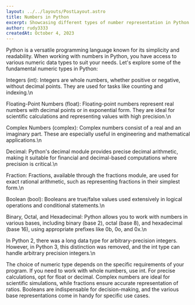 ```yaml
---
layout: ../../layouts/PostLayout.astro
title: Numbers in Python
excerpt: Showcasing different types of number representation in Python
author: rudy3333
createdAt: October 4, 2023
---
```


Python is a versatile programming language known for its simplicity and readability. When working with numbers in Python, you have access to various numeric data types to suit your needs. Let's explore some of the fundamental numeric types in Python:

Integers (int): Integers are whole numbers, whether positive or negative, without decimal points. They are used for tasks like counting and indexing.\n

Floating-Point Numbers (float): Floating-point numbers represent real numbers with decimal points or in exponential form. They are ideal for scientific calculations and representing values with high precision.\n

Complex Numbers (complex): Complex numbers consist of a real and an imaginary part. These are especially useful in engineering and mathematical applications.\n

Decimal: Python's decimal module provides precise decimal arithmetic, making it suitable for financial and decimal-based computations where precision is critical.\n

Fraction: Fractions, available through the fractions module, are used for exact rational arithmetic, such as representing fractions in their simplest form.\n

Boolean (bool): Booleans are true/false values used extensively in logical operations and conditional statements.\n

Binary, Octal, and Hexadecimal: Python allows you to work with numbers in various bases, including binary (base 2), octal (base 8), and hexadecimal (base 16), using appropriate prefixes like 0b, 0o, and 0x.\n

In Python 2, there was a long data type for arbitrary-precision integers. However, in Python 3, this distinction was removed, and the int type can handle arbitrary precision integers.\n

The choice of numeric type depends on the specific requirements of your program. If you need to work with whole numbers, use int. For precise calculations, opt for float or decimal. Complex numbers are ideal for scientific simulations, while fractions ensure accurate representation of ratios. Booleans are indispensable for decision-making, and the various base representations come in handy for specific use cases.
